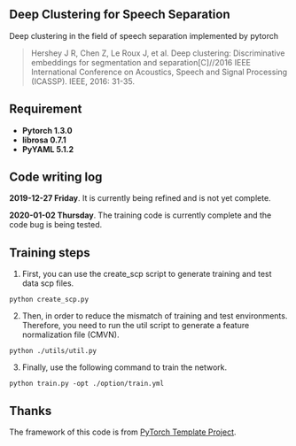 ## Deep Clustering for Speech Separation
Deep clustering in the field of speech separation implemented by pytorch

> Hershey J R, Chen Z, Le Roux J, et al. Deep clustering: Discriminative embeddings for segmentation and separation[C]//2016 IEEE International Conference on Acoustics, Speech and Signal Processing (ICASSP). IEEE, 2016: 31-35.

## Requirement

- **Pytorch 1.3.0**
- **librosa 0.7.1**
- **PyYAML 5.1.2**


## Code writing log
**2019-12-27 Friday**. It is currently being refined and is not yet complete.

**2020-01-02 Thursday**. The training code is currently complete and the code bug is being tested.

## Training steps
1. First, you can use the create_scp script to generate training and test data scp files.

```shell
python create_scp.py
```

2. Then, in order to reduce the mismatch of training and test environments. Therefore, you need to run the util script to generate a feature normalization file (CMVN).

```shell
python ./utils/util.py
```

3. Finally, use the following command to train the network.

```shell
python train.py -opt ./option/train.yml
```

## Thanks
The framework of this code is from [PyTorch Template Project](https://github.com/victoresque/pytorch-template "PyTorch Template Project").